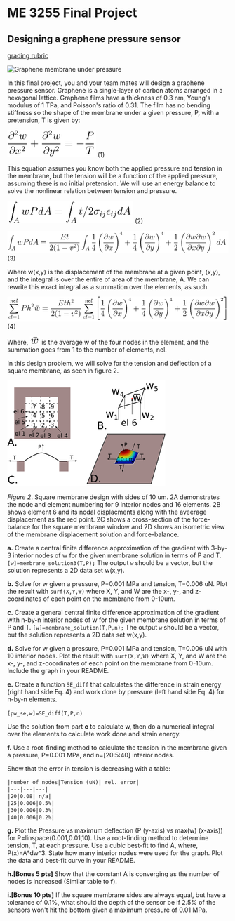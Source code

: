 # ME 3255 Final Project
## Designing a graphene pressure sensor

[grading rubric](./rubric.md)

![Graphene membrane under
pressure](http://appliedmechanics.asmedigitalcollection.asme.org/data/journals/jamcav/926983/jam_80_4_040905_f001.png)

In this final project, you and your team mates will design a graphene pressure sensor.
Graphene is a single-layer of carbon atoms arranged in a hexagonal lattice. Graphene films
have a thickness of 0.3 nm, Young's modulus of 1 TPa, and Poisson's ratio of 0.31. The
film has no bending stiffness so the shape of the membrane under a given pressure, P, with
a pretension, T is given by:

![eq1](./equations/eq1.png) (1)

This equation assumes you know both the applied pressure and tension in the membrane, but
the tension will be a function of the applied pressure, assuming there is no initial
pretension. We will use an energy balance to solve the nonlinear relation between tension
and pressure. 

![eq2](./equations/eq2.png) (2)

![eq3](./equations/eq3.png) (3)

Where w(x,y) is the displacement of the membrane at a given point, (x,y), and the integral
is over the entire of area of the membrane, A. We can rewrite this exact integral as a
summation over the elements, as such.

![eq4](./equations/eq4.png) (4)

Where, ![eq5](./equations/eq5.png) is the average w of the four nodes in the element, and
the summation goes from 1 to the number of elements, nel. 

In this design problem, we will solve for
the tension and deflection of a square membrane, as seen in figure 2. 

![Figure 2. Square membrane design with sides of 10 um.](./figures/membrane.png)

*Figure 2*. Square membrane design with sides of 10 um. 2A demonstrates the node and element
numbering for 9 interior nodes and 16 elements. 2B shows element 6 and its nodal
displacments along with the aveerage displacement as the red point. 2C shows a
cross-section of the force-balance for the square membrane window and 2D shows an
isometric view of the membrane displacement solution and force-balance. 

**a\.** Create a central finite difference approximation of the gradient with 3-by-3 interior nodes of w
for the given membrane solution in terms of P and T. `[w]=membrane_solution3(T,P);` The
output `w` should be a vector, but the solution represents a 2D data set w(x,y). 

**b\.** Solve for w given a pressure, P=0.001 MPa and tension, T=0.006 uN. Plot the result with
`surf(X,Y,W)` where X, Y, and W are the x-, y-, and z-coordinates of each point on the
membrane from 0-10um. 

**c\.** Create a general central finite difference approximation of the gradient with
n-by-n interior nodes of w
for the given membrane solution in terms of P and T. `[w]=membrane_solution(T,P,n);` The
output `w` should be a vector, but the solution represents a 2D data set w(x,y). 

**d\.** Solve for w given a pressure, P=0.001 MPa and tension, T=0.006 uN with 10 interior
nodes. Plot the result with `surf(X,Y,W)` where X, Y, and W are the x-, y-, and
z-coordinates of each point on the membrane from 0-10um. Include the graph in your README.

**e\.** Create a function `SE_diff` that calculates the difference in strain energy (right hand side Eq.
4) and work done by pressure (left hand side Eq. 4) for n-by-n elements. 

`[pw_se,w]=SE_diff(T,P,n)`

Use the solution from part **c** to calculate w, then do a numerical integral over the
elements to calculate work done and strain energy.

**f\.** Use a root-finding method to calculate the tension in the membrane given a
pressure, P=0.001 MPa, and n=[20:5:40] interior nodes. 

Show that the error in tension is decreasing with a table:

```
|number of nodes|Tension (uN)| rel. error|
|---|---|---|
|20|0.08| n/a|
|25|0.006|0.5%|
|30|0.006|0.3%|
|40|0.006|0.2%|
```


**g\.** Plot the Pressure vs maximum deflection (P (y-axis) vs max(w) (x-axis)) for
P=linspace(0.001,0.01,10). Use a root-finding method to determine tension, T, at each
pressure. Use a cubic best-fit to find A, where, P(x)=A*dw^3. State how
many interior nodes were used for the graph. Plot the data and best-fit curve in your
README.

**h\.[Bonus 5 pts]** Show that the constant A is converging as the number of nodes is
increased (Similar table to **f**). 

**i\.[Bonus 10 pts]** If the square membrane sides are always equal, but have a tolerance of 0.1\%, what
should the depth of the sensor be if 2.5% of the sensors won't hit the bottom given a
maximum pressure of 0.01 MPa. 
